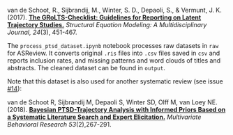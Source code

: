 van de Schoot, R., Sijbrandij, M., Winter, S. D., Depaoli, S., & Vermunt, J. K. (2017). **[The GRoLTS-Checklist: Guidelines for Reporting on Latent Trajectory Studies.][1]** _Structural Equation Modeling: A Multidisciplinary Journal, 24_(3), 451-467. 

The `process_ptsd_dataset.ipynb` notebook processes raw datasets in `raw` for ASReview. It converts original `.ris` files into `.csv` files saved in `csv` and reports inclusion rates, and missing patterns and word clouds of titles and abstracts. The cleaned dataset can be found in `output`.

Note that this dataset is also used for another systematic review (see issue [#14](https://github.com/asreview/systematic-review-datasets/issues/14)):

van de Schoot R, Sijbrandij M, Depaoli S, Winter SD, Olff M, van Loey NE. (2018). **[Bayesian PTSD-Trajectory Analysis with Informed Priors Based on a Systematic Literature Search and Expert Elicitation.][2]** _Multivariate Behavioral Research 53_(2),267-291. 

[1]:	https://doi.org/10.1080/10705511.2016.1247646
[2]:	https://doi.org/10.1080/00273171.2017.1412293


